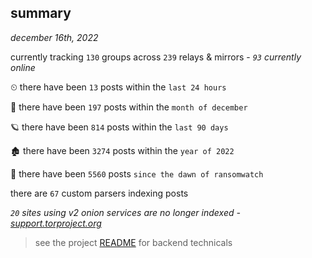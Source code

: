 
## summary
_december 16th, 2022_

currently tracking `130` groups across `239` relays & mirrors - _`93` currently online_

⏲ there have been `13` posts within the `last 24 hours`

🦈 there have been `197` posts within the `month of december`

🪐 there have been `814` posts within the `last 90 days`

🏚 there have been `3274` posts within the `year of 2022`

🦕 there have been `5560` posts `since the dawn of ransomwatch`

there are `67` custom parsers indexing posts

_`20` sites using v2 onion services are no longer indexed - [support.torproject.org](https://support.torproject.org/onionservices/v2-deprecation/)_

> see the project [README](https://github.com/joshhighet/ransomwatch#ransomwatch--) for backend technicals
